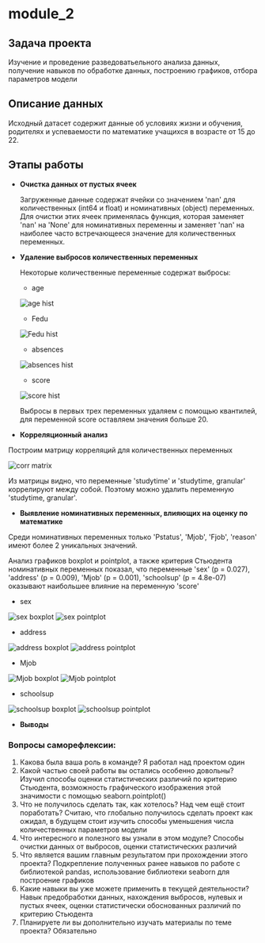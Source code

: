 # module_2
## Задача проекта 
  Изучение и проведение разведоватьельного анализа данных, получение навыков по обработке данных, построению графиков, отбора параметров модели

## Описание данных
  Исходный датасет содержит данные об условиях жизни и обучения, родителях и успеваемости по математике учащихся в возрасте от 15 до 22.
  
## Этапы работы
  - **Очистка данных от пустых ячеек**
    
    Загруженные данные содержат ячейки со значением 'nan' для количественных (int64 и float) и номинативных (object) переменных. 
    Для очистки этих ячеек применялась функция, которая заменяет 'nan' на 'None' для номинативных переменны и заменяет 'nan' на наиболее часто встречающееся значение для   количественных переменных.
  
  - **Удаление выбросов количественных переменных**
    
    Некоторые количественные переменные содержат выбросы:
    
    * age
    
    ![age hist](https://github.com/gzzv/skillfactory_rds/raw/master/screenshots/module_2_age.png/)
    
    * Fedu
    
    ![Fedu hist](https://github.com/gzzv/skillfactory_rds/raw/master/screenshots/module_2_Fedu.png/)
    
    * absences
    
    ![absences hist](https://github.com/gzzv/skillfactory_rds/raw/master/screenshots/module_2_absences.png/)
    
    * score
    
    ![score hist](https://github.com/gzzv/skillfactory_rds/raw/master/screenshots/module_2_score.png/)
    
    Выбросы в первых трех переменных удаляем с помощью квантилей, для переменной score оставляем значения больше 20.
  
  - **Корреляционный анализ**
  
  Построим матрицу корреляций для количественных переменных
  
  ![corr matrix](https://github.com/gzzv/skillfactory_rds/raw/master/screenshots/module_2_corr_matrix.png/)
  
  Из матрицы видно, что переменные 'studytime' и 'studytime, granular' коррелируют между собой. Поэтому можно удалить переменную 'studytime, granular'.
  
  - **Выявление номинативных переменных, влияющих на оценку по математике**
  
  Среди номинативных переменных только 'Pstatus', 'Mjob', 'Fjob', 'reason' имеют более 2 уникальных значений.
  
  Анализ графиков boxplot и pointplot, а также критерия Стьюдента номинативных переменных показал, что переменные 'sex' (p = 0.027), 'address' (p = 0.009), 'Mjob' (p = 0.001),
'schoolsup' (p = 4.8e-07) оказывают наибольшее влияние на переменную 'score'

  * sex
  
  ![sex boxplot](https://github.com/gzzv/skillfactory_rds/raw/master/screenshots/module_2_sex.png/)
  ![sex pointplot](https://github.com/gzzv/skillfactory_rds/raw/master/screenshots/module_2_sex_pointplot.png/)
  
  * address
  
  ![address boxplot](https://github.com/gzzv/skillfactory_rds/raw/master/screenshots/module_2_address.png/)
  ![address pointplot](https://github.com/gzzv/skillfactory_rds/raw/master/screenshots/module_2_address_pointplot.png/)
  
  * Mjob
  
  ![Mjob boxplot](https://github.com/gzzv/skillfactory_rds/raw/master/screenshots/module_2_Mjob.png/)
  ![Mjob pointplot](https://github.com/gzzv/skillfactory_rds/raw/master/screenshots/module_2_Mjob_pointplot.png/)
  
  * schoolsup
  
  ![schoolsup boxplot](https://github.com/gzzv/skillfactory_rds/raw/master/screenshots/module_2_schoolsup.png/)
  ![schoolsup pointplot](https://github.com/gzzv/skillfactory_rds/raw/master/screenshots/module_2_schoolsup_pointplot.png/)
  
  - **Выводы**
  

### Вопросы саморефлексии:
1. Какова была ваша роль в команде?
Я работал над проектом один
2. Какой частью своей работы вы остались особенно довольны?
Изучил способы оценки статистических различий по критерию Стьюдента, возможность графического изображения этой значимости с помощью seaborn.pointplot()
3. Что не получилось сделать так, как хотелось? Над чем ещё стоит поработать?
Считаю, что глобально получилось сделать проект как ожидал, в будущем стоит изучить способы уменьшения числа количественных параметров модели
4. Что интересного и полезного вы узнали в этом модуле?
Способы очистки данных от выбросов, оценки статистических различий
5. Что является вашим главным результатом при прохождении этого проекта?
Подкрепление полученных ранее навыков по работе с библиотекой pandas, использование библиотеки seaborn для построение графиков
6. Какие навыки вы уже можете применить в текущей деятельности?
Навык предобработки данных, нахождения выбросов, нулевых и пустых ячеек, оценки статистически обоснованных различий по критерию Стьюдента
7. Планируете ли вы дополнительно изучать материалы по теме проекта?
Обязательно
